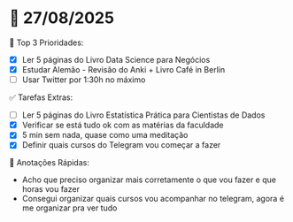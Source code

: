 # 📅 27/08/2025

🌟 Top 3 Prioridades:
- [x] Ler 5 páginas do Livro Data Science para Negócios
- [x] Estudar Alemão - Revisão do Anki + Livro Café in Berlin
- [ ] Usar Twitter por 1:30h no máximo

✅ Tarefas Extras:
- [ ] Ler 5 páginas do Livro Estatística Prática para Cientistas de Dados
- [x] Verificar se está tudo ok com as matérias da faculdade
- [x] 5 min sem nada, quase como uma meditação
- [x] Definir quais cursos do Telegram vou começar a fazer

📖 Anotações Rápidas:
- Acho que preciso organizar mais corretamente o que vou fazer e que horas vou fazer 
- Consegui organizar quais cursos vou acompanhar no telegram, agora é me organizar pra ver tudo